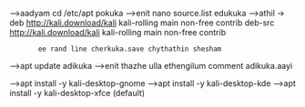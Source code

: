 -->aadyam cd /etc/apt pokuka
-->enit nano source.list edukuka
-->athil ->
               deb http://kali.download/kali kali-rolling main non-free contrib
               deb-src http://kali.download/kali kali-rolling main non-free contrib

           ee rand line cherkuka.save chythathin shesham 
-->apt update adikuka
-->enit thazhe ulla ethengilum comment adikuka.aayi


-->apt install -y kali-desktop-gnome
-->apt install -y kali-desktop-kde
-->apt install -y kali-desktop-xfce   (default)